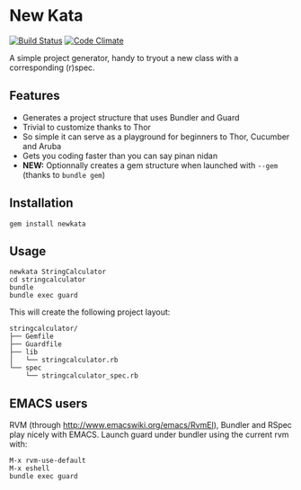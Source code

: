 New Kata
========
[![Build Status](https://travis-ci.org/ameuret/newkata.png?branch=master)](https://travis-ci.org/ameuret/newkata)
[![Code Climate](https://codeclimate.com/github/ameuret/newkata.png)](https://codeclimate.com/github/ameuret/newkata)  
  
  A simple project generator, handy to tryout a new class with a corresponding (r)spec.
  
Features
--------
  
  - Generates a project structure that uses Bundler and Guard
  - Trivial to customize thanks to Thor
  - So simple it can serve as a playground for beginners to Thor, Cucumber and Aruba
  - Gets you coding faster than you can say pinan nidan
  - **NEW:** Optionnally creates a gem structure when launched with `--gem`  (thanks to `bundle gem`)

Installation
------------
  
    gem install newkata
  
Usage
-----
  
    newkata StringCalculator
    cd stringcalculator
    bundle
    bundle exec guard
  
This will create the following project layout:
  
    stringcalculator/
    ├── Gemfile
    ├── Guardfile
    ├── lib
    │   └── stringcalculator.rb
    └── spec
        └── stringcalculator_spec.rb


  
EMACS users
-----------      
  
  RVM (through http://www.emacswiki.org/emacs/RvmEl), Bundler and RSpec play nicely with EMACS.
  Launch guard under bundler using the current rvm with:
  
    M-x rvm-use-default
    M-x eshell
    bundle exec guard
        
